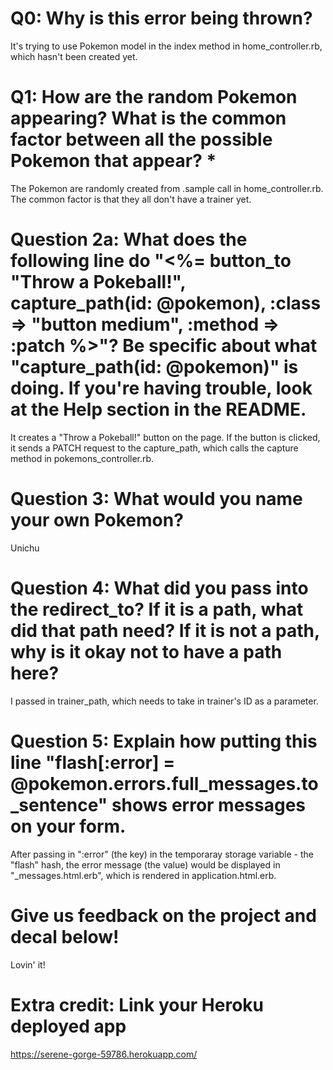 # Q0: Why is this error being thrown?
It's trying to use Pokemon model in the index method in home_controller.rb, which hasn't been created yet.

# Q1: How are the random Pokemon appearing? What is the common factor between all the possible Pokemon that appear? *
The Pokemon are randomly created from .sample call in home_controller.rb. The common factor is that they all don't have a trainer yet.

# Question 2a: What does the following line do "<%= button_to "Throw a Pokeball!", capture_path(id: @pokemon), :class => "button medium", :method => :patch %>"? Be specific about what "capture_path(id: @pokemon)" is doing. If you're having trouble, look at the Help section in the README.
It creates a "Throw a Pokeball!" button on the page. If the button is clicked, it sends a PATCH request to the capture_path, which calls the capture method in pokemons_controller.rb.

# Question 3: What would you name your own Pokemon?
Unichu

# Question 4: What did you pass into the redirect_to? If it is a path, what did that path need? If it is not a path, why is it okay not to have a path here?
I passed in trainer_path, which needs to take in trainer's ID as a parameter.

# Question 5: Explain how putting this line "flash[:error] = @pokemon.errors.full_messages.to_sentence" shows error messages on your form.
After passing in ":error" (the key) in the temporaray storage variable - the "flash" hash, the error message (the value) would be displayed in "_messages.html.erb", which is rendered in application.html.erb.

# Give us feedback on the project and decal below!
Lovin' it!

# Extra credit: Link your Heroku deployed app
https://serene-gorge-59786.herokuapp.com/
